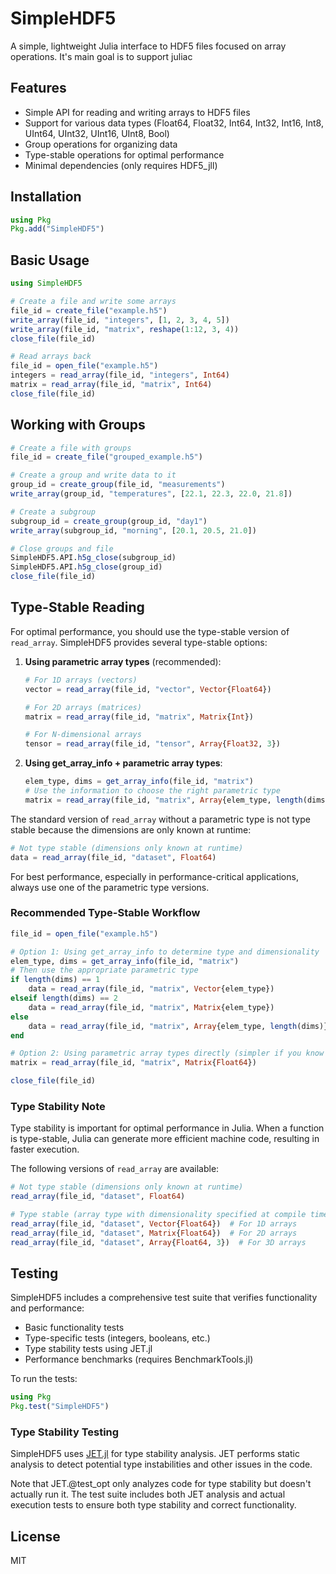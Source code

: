 # SimpleHDF5

A simple, lightweight Julia interface to HDF5 files focused on array operations.
It's main goal is to support juliac

## Features

- Simple API for reading and writing arrays to HDF5 files
- Support for various data types (Float64, Float32, Int64, Int32, Int16, Int8, UInt64, UInt32, UInt16, UInt8, Bool)
- Group operations for organizing data
- Type-stable operations for optimal performance
- Minimal dependencies (only requires HDF5_jll)

## Installation

```julia
using Pkg
Pkg.add("SimpleHDF5")
```

## Basic Usage

```julia
using SimpleHDF5

# Create a file and write some arrays
file_id = create_file("example.h5")
write_array(file_id, "integers", [1, 2, 3, 4, 5])
write_array(file_id, "matrix", reshape(1:12, 3, 4))
close_file(file_id)

# Read arrays back
file_id = open_file("example.h5")
integers = read_array(file_id, "integers", Int64)
matrix = read_array(file_id, "matrix", Int64)
close_file(file_id)
```

## Working with Groups

```julia
# Create a file with groups
file_id = create_file("grouped_example.h5")

# Create a group and write data to it
group_id = create_group(file_id, "measurements")
write_array(group_id, "temperatures", [22.1, 22.3, 22.0, 21.8])

# Create a subgroup
subgroup_id = create_group(group_id, "day1")
write_array(subgroup_id, "morning", [20.1, 20.5, 21.0])

# Close groups and file
SimpleHDF5.API.h5g_close(subgroup_id)
SimpleHDF5.API.h5g_close(group_id)
close_file(file_id)
```

## Type-Stable Reading

For optimal performance, you should use the type-stable version of `read_array`. SimpleHDF5 provides several type-stable options:

1. **Using parametric array types** (recommended):
   ```julia
   # For 1D arrays (vectors)
   vector = read_array(file_id, "vector", Vector{Float64})

   # For 2D arrays (matrices)
   matrix = read_array(file_id, "matrix", Matrix{Int})

   # For N-dimensional arrays
   tensor = read_array(file_id, "tensor", Array{Float32, 3})
   ```

2. **Using get_array_info + parametric array types**:
   ```julia
   elem_type, dims = get_array_info(file_id, "matrix")
   # Use the information to choose the right parametric type
   matrix = read_array(file_id, "matrix", Array{elem_type, length(dims)})
   ```

The standard version of `read_array` without a parametric type is not type stable because the dimensions are only known at runtime:

```julia
# Not type stable (dimensions only known at runtime)
data = read_array(file_id, "dataset", Float64)
```

For best performance, especially in performance-critical applications, always use one of the parametric type versions.

### Recommended Type-Stable Workflow

```julia
file_id = open_file("example.h5")

# Option 1: Using get_array_info to determine type and dimensionality
elem_type, dims = get_array_info(file_id, "matrix")
# Then use the appropriate parametric type
if length(dims) == 1
    data = read_array(file_id, "matrix", Vector{elem_type})
elseif length(dims) == 2
    data = read_array(file_id, "matrix", Matrix{elem_type})
else
    data = read_array(file_id, "matrix", Array{elem_type, length(dims)})
end

# Option 2: Using parametric array types directly (simpler if you know the type and dimensionality)
matrix = read_array(file_id, "matrix", Matrix{Float64})

close_file(file_id)
```

### Type Stability Note

Type stability is important for optimal performance in Julia. When a function is type-stable, Julia can generate more efficient machine code, resulting in faster execution.

The following versions of `read_array` are available:

```julia
# Not type stable (dimensions only known at runtime)
read_array(file_id, "dataset", Float64)

# Type stable (array type with dimensionality specified at compile time)
read_array(file_id, "dataset", Vector{Float64})  # For 1D arrays
read_array(file_id, "dataset", Matrix{Float64})  # For 2D arrays
read_array(file_id, "dataset", Array{Float64, 3})  # For 3D arrays
```

## Testing

SimpleHDF5 includes a comprehensive test suite that verifies functionality and performance:

- Basic functionality tests
- Type-specific tests (integers, booleans, etc.)
- Type stability tests using JET.jl
- Performance benchmarks (requires BenchmarkTools.jl)

To run the tests:

```julia
using Pkg
Pkg.test("SimpleHDF5")
```

### Type Stability Testing

SimpleHDF5 uses [JET.jl](https://github.com/aviatesk/JET.jl) for type stability analysis. JET performs static analysis to detect potential type instabilities and other issues in the code.

Note that JET.@test_opt only analyzes code for type stability but doesn't actually run it. The test suite includes both JET analysis and actual execution tests to ensure both type stability and correct functionality.

## License

MIT